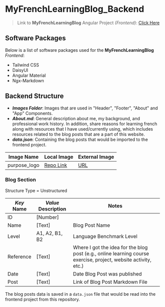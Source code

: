 # MyFrenchLearningBlog_Backend

> Link to **MyFrenchLearningBlog** Angular Project _(Frontend)_: [Click Here](https://github.com/kjeshang/my-french-learning-blog)

## Software Packages

Below is a list of software packages used for the **MyFrenchLearningBlog** _Frontend_:
* Tailwind CSS
* DaisyUI
* Angular Material
* Ngx-Markdown

## Backend Structure

* _**Images Folder**_: Images that are used in "Header", "Footer", "About" and "App" Components.
* _**About.md**_: General description about me, my background, and professional work history. In addition, share reasons for learning french along with resources that I have used/currently using, which includes resources related to the blog posts that are a part of this website.
* _**data.json**_: Containing the blog posts that would be imported to the frontend project.

|Image Name|Local Image|External Image|
|--|--|--|
|purpose_logo|[Repo Link](Images/purpose_image.jpg)|[URL](https://media.istockphoto.com/id/1455207009/vector/francais-megaphone-with-language-doodle-bubble.jpg?s=612x612&w=0&k=20&c=TQ_lDap11NUWFQEzVcau0wbNonceSEw6vguJm67UZ0o=)|

### Blog Section

Structure Type = Unstructured

|_Key_ Name|_Value_ Description|Notes|
|--|--|--|
|ID|[Number]||
|Name|[Text]|Blog Post Name|
|Level|A1, A2, B1, B2|Language Benchmark Level|
|Reference|[Text]|Where I got the idea for the blog post (e.g., online learning course exercise, project, website activity, etc.)|
|Date|[Text]|Date Blog Post was published|
|Post|[Text]|Link of Blog Post Markdown File|

The blog posts data is saved in a `data.json` file that would be read into the frontend project from this repository.